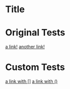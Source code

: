 # Title

# Original Tests
[a link!](https://something.com)
[another link!](some-page.html)

# Custom Tests
[a link with []](https://failtest.com)
[a link with ()](fail-test.html)